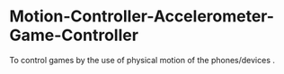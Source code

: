 # Motion-Controller-Accelerometer-Game-Controller
To control games by the use of physical motion of the phones/devices .
